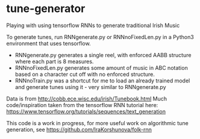 # tune-generator
Playing with using tensorflow RNNs to generate traditional Irish Music

To generate tunes, run RNNgenerate.py or RNNnoFixedLen.py in a Python3 environment that uses tensorflow.
 * RNNgenerate.py generates a single reel, with enforced AABB structure where each part is 8 measures.
 * RNNnoFixedLen.py generates some amount of music in ABC notation based on a character cut off with no enforced structure.
 * RNNnoTrain.py was a shortcut for me to load an already trained model and generate tunes using it - very similar to RNNgenerate.py

Data is from http://cobb.ece.wisc.edu/irish/Tunebook.html
Much code/inspiration taken from the tensorflow RNN tutorial here: https://www.tensorflow.org/tutorials/sequences/text_generation

This code is a work in progress, for more useful work on algorithmic tune generation, see https://github.com/IraKorshunova/folk-rnn
